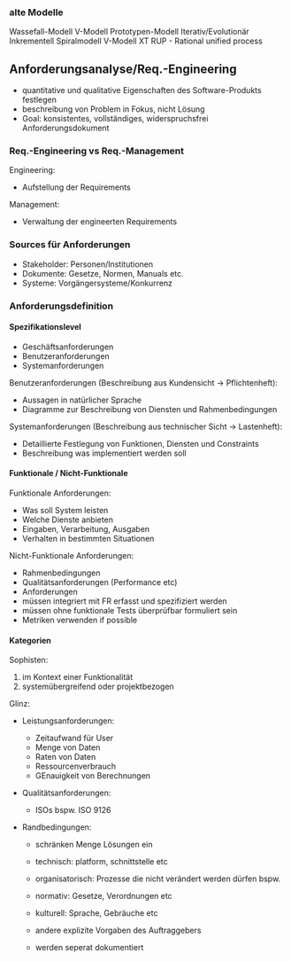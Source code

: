 ### alte Modelle
Wassefall-Modell
V-Modell
Prototypen-Modell
Iterativ/Evolutionär
Inkrementell
Spiralmodell
V-Modell XT
RUP - Rational unified process

## Anforderungsanalyse/Req.-Engineering
- quantitative und qualitative Eigenschaften des Software-Produkts festlegen
- beschreibung von Problem in Fokus, nicht Lösung
- Goal: konsistentes, vollständiges, widerspruchsfrei Anforderungsdokument

### Req.-Engineering vs Req.-Management

Engineering:
- Aufstellung der Requirements

Management:
- Verwaltung der engineerten Requirements

### Sources für Anforderungen
- Stakeholder: Personen/Institutionen
- Dokumente: Gesetze, Normen, Manuals etc.
- Systeme: Vorgängersysteme/Konkurrenz

### Anforderungsdefinition

#### Spezifikationslevel
- Geschäftsanforderungen
- Benutzeranforderungen
- Systemanforderungen

Benutzeranforderungen (Beschreibung aus Kundensicht -> Pflichtenheft):
- Aussagen in natürlicher Sprache
- Diagramme zur Beschreibung von Diensten und Rahmenbedingungen

Systemanforderungen (Beschreibung aus technischer Sicht -> Lastenheft):
- Detaillierte Festlegung von Funktionen, Diensten und Constraints
- Beschreibung was implementiert werden soll


#### Funktionale / Nicht-Funktionale

Funktionale Anforderungen:
- Was soll System leisten
- Welche Dienste anbieten
- Eingaben, Verarbeitung, Ausgaben
- Verhalten in bestimmten Situationen

Nicht-Funktionale Anforderungen:
- Rahmenbedingungen
- Qualitätsanforderungen (Performance etc)
- Anforderungen 
- müssen integriert mit FR erfasst und spezifiziert werden
- müssen ohne funktionale Tests überprüfbar formuliert sein
- Metriken verwenden if possible

#### Kategorien

Sophisten:

1. im Kontext einer Funktionalität
2. systemübergreifend oder projektbezogen

Glinz:
- Leistungsanforderungen:
    - Zeitaufwand für User
    - Menge von Daten
    - Raten von Daten 
    - Ressourcenverbrauch
    - GEnauigkeit von Berechnungen

- Qualitätsanforderungen:
    - ISOs bspw. ISO 9126

- Randbedingungen:
    - schränken Menge Lösungen ein
    - technisch: platform, schnittstelle etc
    - organisatorisch: Prozesse die nicht verändert werden dürfen bspw.
    - normativ: Gesetze, Verordnungen etc
    - kulturell: Sprache, Gebräuche etc
    - andere explizite Vorgaben des Auftraggebers
    
    - werden seperat dokumentiert